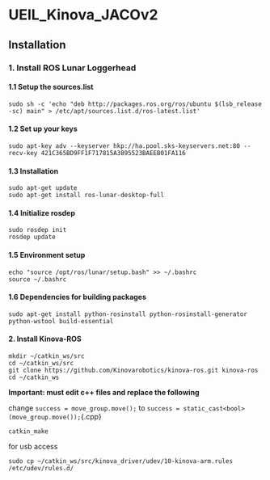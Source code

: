 # UEIL_Kinova_JACOv2

## Installation 

### 1. Install ROS Lunar Loggerhead

#### 1.1 Setup the sources.list

```
sudo sh -c 'echo "deb http://packages.ros.org/ros/ubuntu $(lsb_release -sc) main" > /etc/apt/sources.list.d/ros-latest.list'
```

#### 1.2 Set up your keys

```
sudo apt-key adv --keyserver hkp://ha.pool.sks-keyservers.net:80 --recv-key 421C365BD9FF1F717815A3895523BAEEB01FA116
```

#### 1.3 Installation

```
sudo apt-get update
sudo apt-get install ros-lunar-desktop-full
```

#### 1.4 Initialize rosdep

```
sudo rosdep init
rosdep update
```

#### 1.5 Environment setup

```
echo "source /opt/ros/lunar/setup.bash" >> ~/.bashrc
source ~/.bashrc
```

#### 1.6 Dependencies for building packages

```
sudo apt-get install python-rosinstall python-rosinstall-generator python-wstool build-essential
```

#### 2. Install Kinova-ROS

```
mkdir ~/catkin_ws/src
cd ~/catkin_ws/src
git clone https://github.com/Kinovarobotics/kinova-ros.git kinova-ros
cd ~/catkin_ws
```

**Important: must edit c++ files and replace the following**

change `success = move_group.move();` to `success = static_cast<bool>(move_group.move());`{.cpp}

```
catkin_make
```

for usb access

```
sudo cp ~/catkin_ws/src/kinova_driver/udev/10-kinova-arm.rules /etc/udev/rules.d/
```



